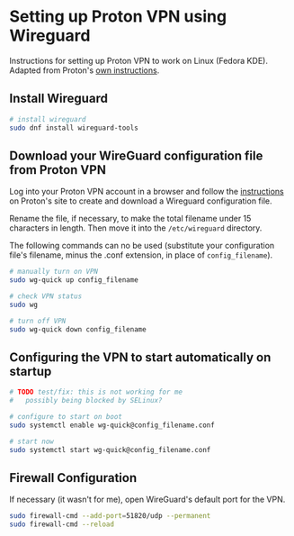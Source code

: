 # Setting up Proton VPN using Wireguard
Instructions for setting up Proton VPN to work on Linux (Fedora KDE). Adapted
from Proton's [own instructions](https://protonvpn.com/support/wireguard-linux#how-to-manually-configure-wireguard).

## Install Wireguard
```bash
# install wireguard
sudo dnf install wireguard-tools
```

## Download your WireGuard configuration file from Proton VPN
Log into your Proton VPN account in a browser and follow the
[instructions](https://protonvpn.com/support/wireguard-configurations/) on
Proton's site to create and download a Wireguard configuration file.

Rename the file, if necessary, to make the total filename under 15 characters
in length. Then move it into the `/etc/wireguard` directory.

The following commands can no be used (substitute your configuration file's
filename, minus the .conf extension, in place of `config_filename`).

```bash
# manually turn on VPN
sudo wg-quick up config_filename

# check VPN status
sudo wg

# turn off VPN
sudo wg-quick down config_filename
```

## Configuring the VPN to start automatically on startup

```bash
# TODO test/fix: this is not working for me
#   possibly being blocked by SELinux?

# configure to start on boot
sudo systemctl enable wg-quick@config_filename.conf

# start now
sudo systemctl start wg-quick@config_filename.conf
```

## Firewall Configuration
If necessary (it wasn't for me), open WireGuard's default port for the VPN.

```bash
sudo firewall-cmd --add-port=51820/udp --permanent
sudo firewall-cmd --reload
```